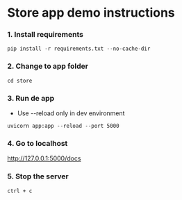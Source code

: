 # Store app demo instructions


### 1. Install requirements
```
pip install -r requirements.txt --no-cache-dir
```

### 2. Change to app folder
```
cd store
```

### 3. Run de app
* Use --reload only in dev environment
```
uvicorn app:app --reload --port 5000
```

### 4. Go to localhost
http://127.0.0.1:5000/docs

### 5. Stop the server
```
ctrl + c
```